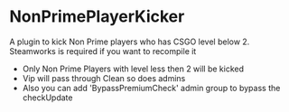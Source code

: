 # NonPrimePlayerKicker
A plugin to kick Non Prime players who has CSGO level below 2. 
Steamworks is required if you want to recompile it

- Only Non Prime Players with level less then 2 will be kicked
- Vip will pass through Clean so does admins
- Also you can add 'BypassPremiumCheck' admin group to bypass the checkUpdate 

